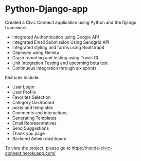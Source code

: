 # Python-Django-app


Created a Civic Connect application using Python and the Django framework

- Integrated Authentication using Google API
- Integrated Email Submission Using Sendgrid API
- Integrated styling and forms using Bootstrap4
- Deployed using Heroku  
- Crash reporting and testing using Travis CI
- Unit Integration Testing and upcoming beta test 
- Continuous Integration through six sprints 

Features Include: 

- User Login 
- User Profile 
- Favorites Selection
- Category Dashboard
- posts and templates
- Comments and interactions
- Generating Templates
- Email Representatives 
- Send Suggestions 
- Thank you page
- Backend Admin dashboard 

To view the project, please go to https://honda-civic-connect.herokuapp.com/

